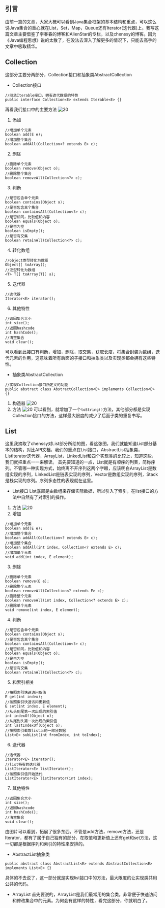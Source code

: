 ## 引言
由前一篇的文章，大家大概可以看到Java集合框架的基本结构和重点，可以这么说Java集合的重心就在List，Set，Map，Queue还有Iterator(迭代器)上。我写这篇文章主要借鉴了李春春的博客和AlienStar的专栏，以及chenssy的博客。因为《Java编程思想》说的太散了，在没法去深入了解更多的情况下，只能去高手的文章中吸取精华。
## Collection
这部分主要分两部分，Collection接口和抽象类AbstractCollection
- Collection接口
```
//继承Iterable接口，拥有迭代数据的特性
public interface Collection<E> extends Iterable<E> {}
```
再看我们接口中的主要方法
![20](../../图片/12月/集合/20.png)
1. 添加
```
//增加单个元素
boolean add(E e);
//增加整个集合
boolean addAll(Collection<? extends E> c);
```
2. 删除
```
//删除单个元素
boolean remove(Object o);
//删除整个集合
boolean removeAll(Collection<?> c);
```
3. 判断
```
//是否包含单个元素
boolean contains(Object o);
//是否包含真个集合
boolean containsAll(Collection<?> c);
//是否相同，比较值和内容
boolean equals(Object o);
//是否为空
boolean isEmpty();
//是否有交集
boolean retainAll(Collection<?> c);
```
4. 转化数组
```
//object类型转化为数组
Object[] toArray();
//泛型转化为数组
<T> T[] toArray(T[] a);
```
5. 迭代器
```
//迭代器
Iterator<E> iterator();
```
6. 其他特性
```
//返回集合大小
int size();
//返回hashcode
int hashCode();
//清空集合
void clear();
```
可以看到此接口有判断，增加，删除，取交集，获取长度，将集合封装为数组，迭代元素的作用，这意味着所有后面的子接口和抽象类以及实现类都会拥有这些特性。
- 抽象类AbstractCollection
```
//实现Collection接口所定义的功能
public abstract class AbstractCollection<E> implements Collection<E> {}
```
1. 构造器
![20](../../图片/12月/集合/2016-12-13_101614.png)
2. 方法
![20](../../图片/12月/集合/2016-12-13_101554.png)
可以看到，就增加了一个```toString()```方法，其他部分都是实现Collection接口的方法，这样最大限度的减少了后面子类的重复书写。
## List
这里我摘取了chenssy对List部分所绘的图，看这张图，我们就能知道List部分基本的结构，对比API文档，我们的重点在List接口，AbstractList抽象类，ListIterator迭代器，ArrayList，LinkedList和四个实现类的比较上，知道这些，我们就把重点一一来解读。
首先要知道的一点，List就是有顺序的列表，简称序列。不管哪一种实现方式，始终离不开序列这两个字眼，应该明白ArrayList是数组实现的序列，LinkedList是链表实现的序列，Vector是数组实现的序列，Stack是栈实现的序列。序列多态性的表现就在这里。
- List接口
  List底部是由数组来存储实际数据，所以引入了索引，在list接口的方法中自然有了对索引的操作。
1. 方法
 ![20](../../图片/12月/集合/2016-12-13_110034.png)
2. 增加
 ```
//增加单个元素
boolean add(E e);
//增加整个集合
boolean addAll(Collection<? extends E> c);
//增加整个集合
boolean addAll(int index, Collection<? extends E> c);
//增加单个元素
void add(int index, E element);
 ```
 3. 删除
```
//删除单个元素
boolean remove(E e);
//删除整个元素
boolean removeAll(Collection<? extends E> c);
//删除整个元素
boolean removeAll(int index, Collection<? extends E> c);
//删除单个元素
void remove(int index, E element);
```
4. 判断
```
//是否包含单个元素
boolean contains(Object o);
//是否包含真个集合
boolean containsAll(Collection<?> c);
//是否相同，比较值和内容
boolean equals(Object o);
//是否为空
boolean isEmpty();
//是否有交集
boolean retainAll(Collection<?> c);
```
5. 和索引相关
```
//按照索引快速访问取值
E get(int index);
//按照索引快速访问更新值
E set(int index, E element);
//从头到尾第一次出现的索引值
int indexOf(Object o);
//从尾到头第一次出现的索引值
int lastIndexOf(Object o);
//按照索引截取list上的一部分数据
List<E> subList(int fromIndex, int toIndex);
```
6. 迭代器
```
//迭代器
Iterator<E> iterator();
//list特有的迭代器
ListIterator<E> listIterator();
//按照索引值开始迭代
ListIterator<E> listIterator(int index);
```
7. 其他特性
```
//返回集合大小
int size();
//返回hashcode
int hashCode();
//清空集合
void clear();
```
由图片可以看到，拓展了很多东西，不管是add方法，remove方法，还是Iterator，都有了属于自己独有的部分，在取值和更新值上还有get和set方法，这一切都是根据序列和索引的特性来安排的。
- AbstractList抽象类
```
public abstract class AbstractList<E> extends AbstractCollection<E> implements List<E> {}
```
具体的不去说了，这一部分就是实现list接口中的方法，最大限度的让实现类共用公共的代码。
- ArrayList
首先要说的，ArrayList是我们最常用的集合类，非常便于快速访问和修改集合中的元素。为何会有这样的特性，看完这部分，你就明白了。